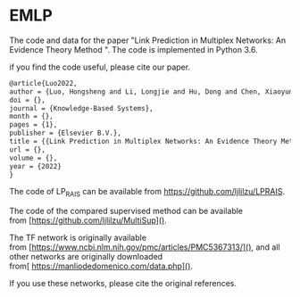 # EMLP

The code and data for the
paper "Link Prediction in Multiplex Networks: An Evidence Theory Method
". The code is implemented in Python 3.6.

if you find the code useful, please cite our paper.

```tex
@article{Luo2022,
author = {Luo, Hongsheng and Li, Longjie and Hu, Dong and Chen, Xiaoyun},
doi = {},
journal = {Knowledge-Based Systems},
month = {},
pages = {1},
publisher = {Elsevier B.V.},
title = {{Link Prediction in Multiplex Networks: An Evidence Theory Method}},
url = {},
volume = {},
year = {2022}
}
```

The code of LP<sub>RAIS</sub> can be available from https://github.com/ljlilzu/LPRAIS.

The code of the compared supervised method can be available from [https://github.com/ljlilzu/MultiSup]().

The TF network is originally available from [https://www.ncbi.nlm.nih.gov/pmc/articles/PMC5367313/](), and all
other networks are originally downloaded from[ https://manliodedomenico.com/data.php]().

If you use these networks, please cite the
original references.
